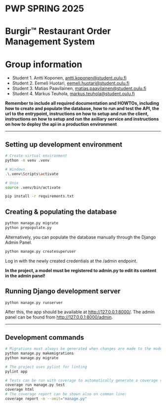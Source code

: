 # PWP SPRING 2025

# Burgir™ Restaurant Order Management System

# Group information

* Student 1. Antti Koponen, <antti.koponen@student.oulu.fi>
* Student 2. Eemeli Huotari, <eemeli.huotari@student.oulu.fi>
* Student 3. Matias Paavilainen, <matias.paavilainen@student.oulu.fi>
* Student 4. Markus Teuhola, <markus.teuhola@student.oulu.fi>

__Remember to include all required documentation and HOWTOs, including how to create and populate the database, how to run and test the API, the url to the entrypoint, instructions on how to setup and run the client, instructions on how to setup and run the axiliary service and instructions on how to deploy the api in a production environment__

-----
## Setting up development environment
```bash
# Create virtual environment
python -m venv .venv

# Windows
.\.venv\Scripts\activate

# Unix
source .venv/bin/activate

pip install -r requirements.txt
```

## Creating & populating the database
```bash
python manage.py migrate
python prepopulate.py
```
Alternatively, you can populate the database manually through the Django Admin Panel.
```bash
python manage.py createsuperuser
```

Log in with the newly created credentials at the /admin endpoint.

**In the project, a model must be registered to admin.py to edit its content in the admin panel!**
## Running Django development server
```bash
python manage.py runserver
```
After this, the app should be available at http://127.0.0.1:8000/.
The admin panel can be found from http://127.0.0.1:8000/admin.

-----

## Development commands
```bash
# Migrations must always be generated when changes are made to the models.
python manage.py makemigrations
python manage.py migrate
```
```bash
# The project uses pylint for linting
pylint app
```
```bash
# Tests can be run with coverage to automatically generate a coverage report.
coverage run manage.py test
coverage html
# The coverage report can be shown also on comman line:
coverage report -m --omit="manage.py"
```
